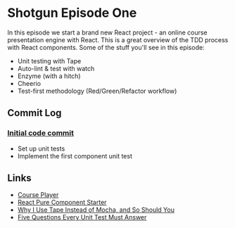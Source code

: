# Shotgun Episode One

In this episode we start a brand new React project - an online course presentation engine with React. This is a great overview of the TDD process with React components. Some of the stuff you'll see in this episode:

* Unit testing with Tape
* Auto-lint & test with watch
* Enzyme (with a hitch)
* Cheerio
* Test-first methodology (Red/Green/Refactor workflow)


## Commit Log

### [Initial code commit](https://github.com/jshomes/course-player/tree/249793ee8dd108ade47ff218c3492247d42b83f4)

* Set up unit tests
* Implement the first component unit test


## Links

* [Course Player](https://github.com/jshomes/course-player)
* [React Pure Component Starter](https://github.com/ericelliott/react-pure-component-starter)
* [Why I Use Tape Instead of Mocha, and So Should You](https://medium.com/javascript-scene/why-i-use-tape-instead-of-mocha-so-should-you-6aa105d8eaf4)
* [Five Questions Every Unit Test Must Answer](https://medium.com/javascript-scene/what-every-unit-test-needs-f6cd34d9836d)

